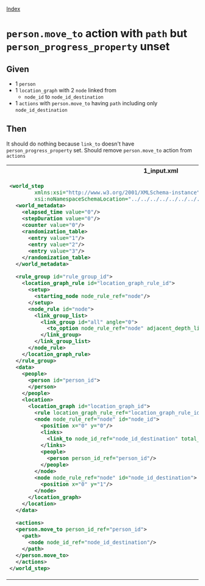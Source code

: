 [Index](./index.md)
# `person.move_to` action with `path` but `person_progress_property` unset

## Given
- 1 `person`
- 1 `location_graph` with 2 `node` linked from
    - `node_id` to `node_id_destination`
- 1 `actions` with `person.move_to` having `path` including only `node_id_destination`
## Then
It should do nothing because `link_to` doesn't have `person_progress_property` set.
Should remove `person.move_to` action from `actions`
<table>
<tr>
<th>1_input.xml</th>
<th>2_expected.xml</th>
</tr>
<tr>
<td style="vertical-align:top">
  
```xml
<world_step
        xmlns:xsi="http://www.w3.org/2001/XMLSchema-instance"
        xsi:noNamespaceSchemaLocation="../../../../../../../../../../../../../../world_step.xsd">
  <world_metadata>
    <elapsed_time value="0"/>
    <stepDuration value="0"/>
    <counter value="0"/>
    <randomization_table>
      <entry value="1"/>
      <entry value="2"/>
      <entry value="3"/>
    </randomization_table>
  </world_metadata>

  <rule_group id="rule_group_id">
    <location_graph_rule id="location_graph_rule_id">
      <setup>
        <starting_node node_rule_ref="node"/>
      </setup>
      <node_rule id="node">
        <link_group_list>
          <link_group id="all" angle="0">
            <to_option node_rule_ref="node" adjacent_depth_limit="0" distance="0"/>
          </link_group>
        </link_group_list>
      </node_rule>
    </location_graph_rule>
  </rule_group>
  <data>
    <people>
      <person id="person_id">
      </person>
    </people>
    <location>
      <location_graph id="location_graph_id">
        <rule location_graph_rule_ref="location_graph_rule_id"/>
        <node node_rule_ref="node" id="node_id">
          <position x="0" y="0"/>
          <links>
            <link_to node_id_ref="node_id_destination" total_progress="1"/>
          </links>
          <people>
            <person person_id_ref="person_id"/>
          </people>
        </node>
        <node node_rule_ref="node" id="node_id_destination">
          <position x="0" y="1"/>
        </node>
      </location_graph>
    </location>
  </data>

  <actions>
  <person.move_to person_id_ref="person_id">
    <path>
      <node node_id_ref="node_id_destination"/>
    </path>
  </person.move_to>
  </actions>
</world_step>
```
  
</td>
<td style="vertical-align:top">

```xml
<world_step xmlns:xsi="http://www.w3.org/2001/XMLSchema-instance" xsi:noNamespaceSchemaLocation="../../../../../../../../../../../../../../world_step.xsd">
  <world_metadata>
    <elapsed_time value="0"/>
    <stepDuration value="0"/>
    <counter value="0"/>
    <randomization_table>
      <entry value="2"/>
      <entry value="3"/>
      <entry value="1"/>
    </randomization_table>
  </world_metadata>

  <rule_group id="rule_group_id">
    <location_graph_rule id="location_graph_rule_id">
      <setup>
        <starting_node node_rule_ref="node"/>
      </setup>
      <node_rule id="node">
        <link_group_list>
          <link_group id="all" angle="0">
            <to_option node_rule_ref="node" adjacent_depth_limit="0" distance="0"/>
          </link_group>
        </link_group_list>
      </node_rule>
    </location_graph_rule>
  </rule_group>
  <data>
    <people>
      <person id="person_id">
        <classifications/>
      </person>
    </people>
    <location>
      <location_graph id="location_graph_id">
        <rule location_graph_rule_ref="location_graph_rule_id"/>
        <node node_rule_ref="node" id="node_id">
          <position x="0" y="0"/>
          <links>
            <link_to node_id_ref="node_id_destination" total_progress="1"/>
          </links>
          <people>
            <person person_id_ref="person_id"/>
          </people>
        </node>
        <node node_rule_ref="node" id="node_id_destination">
          <position x="0" y="1"/>
        </node>
      </location_graph>
    </location>
  </data>
  <actions/>
</world_step>
```

</td>
</tr>
</table>
